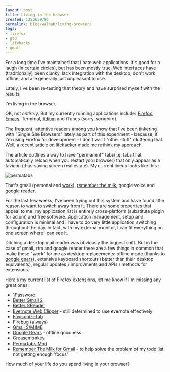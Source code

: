 ```yaml
---
layout: post
title: Living in the browser
created: 1253659796
permalink: blog/walkah/living-browser/
tags:
- firefox
- gtd
- lifehacks
- gmail
---
```

For a long time I've maintained that I hate web applications. It's good for a laugh (in certain circles), but has been mostly true. Web interfaces have (traditionally) been clunky, lack integration with the desktop, don't work offline, and are generally just unpleasant to use.

Lately, I've been re-testing that theory and have surprised myself with the results:

I'm living in the browser.

OK, not *entirely*. But my currently running applications include: [Firefox](http://www.mozilla.com/en-US/firefox/personal.html), [Emacs](http://www.gnu.org/software/emacs/), Terminal, [Adium](http://adium.im/) and iTunes (sorry, songbird).

The frequent, attentive readers among you know that I've been tinkering with "Single Site Browsers" lately as part of this experiment - because, if I'm using Firefox for development - I don't want "other stuff" cluttering that. Well, a recent [article on lifehacker](http://lifehacker.com/5344395/icon+only-permatabs-collection-streamlines-your-minimal-gmail-google-reader-tabs) made me rethink my approach.

The article outlines a way to have "permanent" tabs(i.e. tabs that automatically reload when you restart yoru browser) that only appear as a favicon (thus saving screen real estate). My current lineup looks like this :

![permatabs](http://walkah.net/sites/walkah.net/files/perma-favicon-tabs.png)

That's gmail (personal and [work](http://www.lullabot.com/)), [remember the milk](http://www.rememberthemilk.com/), google voice and google reader.

For the last few weeks, I've been trying out this system and have found little reason to want to switch away from it. There are some properties that appeal to me: my application list is entirely cross-platform (substitute pidgin for adium) and free software. Application management, setup and configuration is minimal and I have to do very little application switching throughout the day. In fact, with my external monitor, I can fit everything on one screen where I can see it.

Ditching a desktop mail reader was obviously the biggest shift. But in the case of gmail, rtm and google reader there are a few things in common that make these "work" for me as desktop replacements: offline mode (thanks to [google gears](http://gears.google.com/)), extensive keyboard shortcuts (better than their desktop equivalents), regular updates / improvments and APIs / methods for extensions.

Here's my current list of Firefox extensions, let me know if I'm missing any great ones:

 * [1Password](http://agilewebsolutions.com/products/1Password)
 * [Better Gmail 2](https://addons.mozilla.org/en-US/firefox/addon/6076)
 * [Better GReader](https://addons.mozilla.org/en-US/firefox/addon/6424)
 * [Evernote Web Clipper](https://addons.mozilla.org/en-US/firefox/addon/8381) - still determined to use evernote effectively
 * [FaviconizeTab](https://addons.mozilla.org/en-US/firefox/addon/3780)
 * [Firebug](http://getfirebug.com/) (always)
 * [Gmail S/MIME](https://addons.mozilla.org/en-US/firefox/addon/592)
 * [Google Gears](http://gears.google.com/) - offline goodness
 * [Greasemonkey](https://addons.mozilla.org/en-US/firefox/addon/748)
 * [PermaTabs Mod](https://addons.mozilla.org/en-US/firefox/addon/7816)
 * [Remember The Milk for Gmail](http://www.rememberthemilk.com/services/gmail/) - to help solve the problem of my todo list not getting enough 'focus'

How much of your life do you spend living in your browser?
